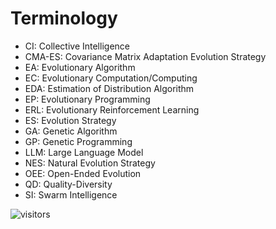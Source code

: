 # Terminology

* CI: Collective Intelligence
* CMA-ES: Covariance Matrix Adaptation Evolution Strategy
* EA: Evolutionary Algorithm
* EC: Evolutionary Computation/Computing
* EDA: Estimation of Distribution Algorithm
* EP: Evolutionary Programming
* ERL: Evolutionary Reinforcement Learning 
* ES: Evolution Strategy
* GA: Genetic Algorithm
* GP: Genetic Programming
* LLM: Large Language Model
* NES: Natural Evolution Strategy
* OEE: Open-Ended Evolution
* QD: Quality-Diversity
* SI: Swarm Intelligence

![visitors](https://visitor-badge.laobi.icu/badge?page_id=Evolutionary-Intelligence.ECAModernPerspective)
